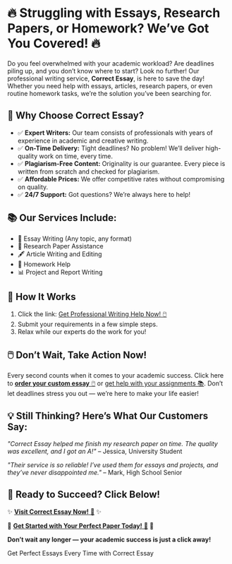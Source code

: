 <h1>🔥 Struggling with Essays, Research Papers, or Homework? We’ve Got You Covered! 🔥</h1>

<p>Do you feel overwhelmed with your academic workload? Are deadlines piling up, and you don’t know where to start? Look no further! Our professional writing service, <strong>Correct Essay</strong>, is here to save the day! Whether you need help with essays, articles, research papers, or even routine homework tasks, we’re the solution you’ve been searching for.</p>

<h2>💼 Why Choose Correct Essay?</h2>
<ul>
    <li>✅ <strong>Expert Writers:</strong> Our team consists of professionals with years of experience in academic and creative writing.</li>
    <li>✅ <strong>On-Time Delivery:</strong> Tight deadlines? No problem! We’ll deliver high-quality work on time, every time.</li>
    <li>✅ <strong>Plagiarism-Free Content:</strong> Originality is our guarantee. Every piece is written from scratch and checked for plagiarism.</li>
    <li>✅ <strong>Affordable Prices:</strong> We offer competitive rates without compromising on quality.</li>
    <li>✅ <strong>24/7 Support:</strong> Got questions? We’re always here to help!</li>
</ul>

<h2>📚 Our Services Include:</h2>
<ul>
    <li>📝 Essay Writing (Any topic, any format)</li>
    <li>📜 Research Paper Assistance</li>
    <li>🖋️ Article Writing and Editing</li>
    <li>📖 Homework Help</li>
    <li>📊 Project and Report Writing</li>
</ul>

<h2>🌟 How It Works</h2>
<ol>
    <li>Click the link: <a href="https://tinyurl.com/topessay?keyword=correct+essay" target="_blank">Get Professional Writing Help Now! 🖱️</a></li>
    <li>Submit your requirements in a few simple steps.</li>
    <li>Relax while our experts do the work for you!</li>
</ol>

<h2>🖱️ Don’t Wait, Take Action Now!</h2>
<p>Every second counts when it comes to your academic success. Click here to <a href="https://tinyurl.com/topessay?keyword=correct+essay" target="_blank"><strong>order your custom essay</strong> 🖱️</a> or <a href="https://tinyurl.com/topessay?keyword=correct+essay" target="_blank">get help with your assignments 📚</a>. Don’t let deadlines stress you out — we’re here to make your life easier!</p>

<h2>💡 Still Thinking? Here’s What Our Customers Say:</h2>
<p><em>"Correct Essay helped me finish my research paper on time. The quality was excellent, and I got an A!"</em> – Jessica, University Student</p>
<p><em>"Their service is so reliable! I’ve used them for essays and projects, and they’ve never disappointed me."</em> – Mark, High School Senior</p>

<h2>🔗 Ready to Succeed? Click Below!</h2>
<p>✨ <a href="https://tinyurl.com/topessay?keyword=correct+essay" target="_blank"><strong>Visit Correct Essay Now!</strong> 🌟</a> ✨</p>
<p>🔗 <a href="https://tinyurl.com/topessay?keyword=correct+essay" target="_blank"><strong>Get Started with Your Perfect Paper Today!</strong> 📄</a> 🔗</p>

<p><strong>Don’t wait any longer — your academic success is just a click away!</strong></p>
Get Perfect Essays Every Time with Correct Essay
